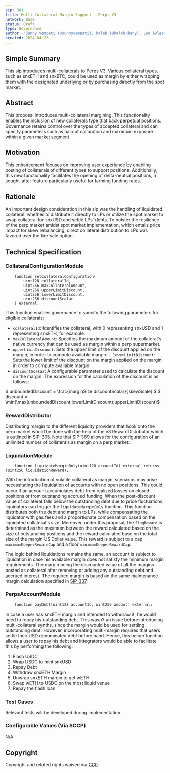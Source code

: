 ```yaml
---
sip: 381
title: Multi-Collateral Margin Support - Perps V3
network: Base
status: Draft
type: Governance
author: 'Sunny Vempati (@sunnyvempati), kaleb (@kaleb-keny), Leo (@leomassazza)'
created: 2024-04-28
---
```


<!--You can leave these HTML comments in your merged SIP and delete the visible duplicate text guides, they will not appear and may be helpful to refer to if you edit it again. This is the suggested template for new SIPs. Note that an SIP number will be assigned by an editor. When opening a pull request to submit your SIP, please use an abbreviated title in the filename, `sip-draft_title_abbrev.md`. The title should be 44 characters or less.-->

## Simple Summary

<!--"If you can't explain it simply, you don't understand it well enough." Simply describe the outcome the proposed changes intends to achieve. This should be non-technical and accessible to a casual community member.-->

This sip introduces multi-collaterals to Perps V3. Various collateral types, such as snxETH and snxBTC, could be used as margin by either wrapping them with the designated underlying or by purchasing directly from the spot market.

## Abstract

<!--A short (~200 word) description of the proposed change, the abstract should clearly describe the proposed change. This is what *will* be done if the SIP is implemented, not *why* it should be done or *how* it will be done. If the SIP proposes deploying a new contract, write, "we propose to deploy a new contract that will do x".-->

This proposal introduces multi-collateral margining. This functionality enables the inclusion of new collaterals type that back perpetual positions. Governance retains control over the types of accepted collateral and can specify parameters such as haircut calibration and maximum exposure within a given market segment


## Motivation

<!--This is the problem statement. This is the *why* of the SIP. It should clearly explain *why* the current state of the protocol is inadequate.  It is critical that you explain *why* the change is needed, if the SIP proposes changing how something is calculated, you must address *why* the current calculation is inaccurate or wrong. This is not the place to describe how the SIP will address the issue!-->

This enhancement focuses on improving user experience by enabling  posting of collaterals of different types to support positions. Additionally, this new functionality facilitates the opening of delta-neutral positions, a sought-after feature particularly useful for farming funding rates.

## Rationale

<!--This is where you explain the reasoning behind how you propose to solve the problem. Why did you propose to implement the change in this way, what were the considerations and trade-offs. The rationale fleshes out what motivated the design and why particular design decisions were made. It should describe alternate designs that were considered and related work. The rationale may also provide evidence of consensus within the community, and should discuss important objections or concerns raised during discussion.-->

An important design consideration in this sip was the handling of liquidated collateral: whether to distribute it directly to LPs or utilize the spot market to swap collateral for snxUSD and settle LPs' debts. To bolster the resilience of the perp market amidst spot market implementation, which entails price impact for skew rebalancing,  direct collateral distribution to LPs was favored over the fire-sale option.


## Technical Specification

<!--The technical specification should outline the public API of the changes proposed. That is, changes to any of the interfaces Synthetix currently exposes or the creations of new ones.-->

### CollateralConfigurationModule


```solidity
    function setCollateralConfiguration(
        uint128 collateralId,
        uint256 maxCollateralAmount,
        uint256 upperLimitDiscount,
        uint256 lowerLimitDiscount,
        uint256 discountScalar
    ) external;
```

This function enables governance to specify the following parameters for eligible collaterals:

- `collateralId`: Identifies the collateral, with 0 representing snxUSD and 1 representing snxETH, for example.
- `maxCollateralAmount`: Specifies the maximum amount of the collateral's native currency that can be used as margin within a perp supermarket.
- `upperLimitDiscount`: Sets the upper limit of the discount applied on the margin, in order to compute available margin.
`- lowerLimitDiscount`: Sets the lower limit of the discount on the margin applied on the margin, in order to compute available margin.
- `discountScalar`: A configurable parameter used to calculate the discount on the margin. The expression for the calculation of the discount is as follows:

$ unboundedDiscount = \frac{marginSize.discountScalar}{skewScale} $
$ discount = \min(\max(unboundedDiscount;lowerLimitDiscount);upperLimitDiscount)$


### RewardDistributor

Distributing margin to the different liquidity providers that hook onto the perp market would be done with the help of the v3 RewardDistributor which is outlined in [SIP-305](https://sips.synthetix.io/sips/sip-305/). Note that [SIP-369](https://sips.synthetix.io/sips/sip-369/) allows for the configuration of an unlimited number of collaterals as margin on a perp market.

### LiquidationModule

```solidity
    function liquidateMarginOnly(uint128 accountId) external returns (uint256 liquidationReward);
```

With the introduction of volatile collateral as margin, scenarios may arise necessitating the liquidation of accounts with no open positions. This could occur if an account accumulates debt from realized losses on closed positions or from outstanding accrued funding. When the post-discount value of collateral falls below the outstanding debt due to price fluctuations, liquidators can trigger the `liquidateMarginOnly` function. This function distributes both the debt and margin to LPs, while compensating the liquidator with gas fees and a proportionate compensation based on the liquidated collateral's size.
Moreover, under this proposal, the `flagReward` is determined as the maximum between the reward calculated based on the size of outstanding positions and the reward calculated base on the total size of the margin US Dollar value. This reward is subject to a cap `maximumKeeperRewardCap` and a floor `minimumKeeperRewardCap`.

The logic behind liquidations  remains the same, an account is subject to liquidation in case his available margin does not satisfy the minimum margin requirements. The margin being the discounted value of all the margins posted as collateral after removing or adding any outstanding debt and accrued interest. The required margin is based on the same maintenance margin calculation specified in [SIP-337](https://sips.synthetix.io/sips/sip-337/). 


### PerpsAccountModule

```solidity
    function payDebt(uint128 accountId, uint256 amount) external;
```

In case a user has snxETH margin and intended to withdraw it, he would need to repay his outstanding debt. This wasn't an issue before introducing multi-collateral synths, since the margin would be used for settling outstanding debt. However, incorporating  multi-margin requires that users settle their USD denominated debt before hand. Hence, this helper function allows a user to repay his debt and integrators would be able to facilitate this by performing the following:
1) Flash USDC
2) Wrap USDC to mint snxUSD
3) Repay Debt
4) Withdraw snxETH Margin
5) Unwrap snxETH margin to get wETH
6) Swap wETH to USDC on the most liquid venue
7) Repay the flash loan

### Test Cases

<!--Test cases for an implementation are mandatory for SIPs but can be included with the implementation..-->

Relevant tests will be developed during implementation.

### Configurable Values (Via SCCP)

<!--Please list all values configurable via SCCP under this implementation.-->

N/A

## Copyright

Copyright and related rights waived via [CC0](https://creativecommons.org/publicdomain/zero/1.0/).
